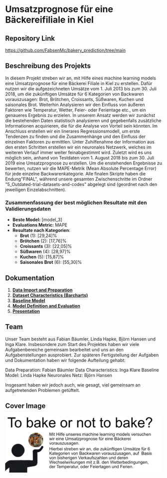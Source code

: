 # Umsatzprognose für eine Bäckereifiliale in Kiel

## Repository Link

https://github.com/FabsenMc/bakery_prediction/tree/main

## Beschreibung des Projekts

In diesem Projekt streben wir an, mit Hilfe eines machine learning models eine Umsatzprognose für eine Bäckerei Filiale in Kiel zu erstellen. Dafür nutzen wir die aufgezeichneten Umsätze vom 1. Juli 2013 bis zum 30. Juli 2018, um die zukünftigen Umsätze für 6 Kategorien von Backwaren vorauszusagen: Brot, Brötchen, Croissants, Süßwaren, Kuchen und saisonales Brot. Weiterhin Analysieren wir den Einfluss von äußeren Faktoren wie  Temperatur, Wetter, Feier- oder Ferientage etc., um ein genaueres Ergebnis zu erzielen.
In unserem Ansatz werden wir zunächst die bestehenden Daten statistisch analysieren und gegebenfalls zusätzliche Informationen acquirieren, die für die Analyse von Vorteil sein könnten. Im Anschluss erstellen wir ein linerares Regressionsmodell, um erste Tendenzen zu finden und die Zusammenhänge und den Einfluss der einzelnen Faktoren zu ermittlen. Unter Zuhilfenahme der Information aus den ersten Schritten erstellen wir ein neuronales Netzwerk, welches im weiteren Verlauf immer  weiter  feinabgestimmt wird. Zuletzt wird es uns möglich sein, anhand von Testdaten vom 1. August 2018 bis zum 30. Juli 2019 eine Umsatzprognose zu erstellen. Um die enstehenden Ergebnisse zu bewerten, nutzen wir die MAPE-Metrik (Mean Absolute Percentage Error) für jede einzelne Backwarenkategorie.
Alle finalen Skripte haben die Endung"FINAL", während unsere gesamten Zwischenschritte im Ordner "5_Outdated-trial-datasets-and-codes" abgelegt sind (geordnet nach den jeweiligen Einzelabschnitten).

### Zusammenfassung der best möglichen Resultate mit den Validierungsdaten

-   **Beste Model:** [model_3]
-   **Evaluations Metric:** MAPE
-   **Resultate nach Kategorien**:
    -   **Brot** (1): [29,24]%
    -   **Brötchen** (2): [17,76]%
    -   **Croissants** (3): [22,05]%
    -   **Süßwaren** (4): [28,97]%
    -   **Kuchen** (5): [15,87]%
    -   **Saisonales Brot** (6): [55,30]%

## Dokumentation

1.  [**Data Import and Preparation**](0_DataPreparation/)
3.  [**Dataset Characteristics (Barcharts)**](1_DatasetCharacteristics/)
4.  [**Baseline Model**](2_BaselineModel/)
5.  [**Model Definition and Evaluation**](3_Model/)
6.  [**Presentation**](4_Presentation/README.md)

## Team
Unser Team besteht aus Fabian Bäumler, Linda Hapke, Björn Hansen und Inga Klare. 
Insbesondere zum Start des Projektes haben wir viele Aufgabenbereiche gemeinsam bearbeitet und uns an den Aufgabenstellungen ausprobiert. 
Zur späteren Fertigstellung der Aufgaben und Dokumentation haben wir folgende Aufteilung gehabt:

Data Preparation: Fabian Bäumler
Data Characteristics: Inga Klare
Baseline Model: Linda Hapke
Neuronales Netz: Björn Hansen

Insgesamt haben wir jedoch auch, wie gesagt, viel gemeinsam an aufgetretenden Problemen getüftelt. 

## Cover Image

![Cover Image](CoverImage/Cover-Image.jpg)
